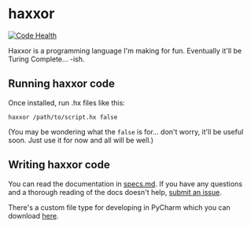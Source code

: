 # haxxor
[![Code Health](https://landscape.io/github/DyingEcho/haxxor/master/landscape.svg?style=flat-square)](https://landscape.io/github/DyingEcho/haxxor/master)

Haxxor is a programming language I'm making for fun. Eventually it'll be Turing Complete... -ish.

## Running haxxor code

Once installed, run .hx files like this:
```
haxxor /path/to/script.hx false
```
 (You may be wondering what the `false` is for... don't worry, it'll be useful soon. Just use it for now and all will be well.)

## Writing haxxor code
You can read the documentation in [specs.md](specs.md). If you have any questions and a thorough reading of the docs doesn't help, [submit an issue](../../issues).

There's a custom file type for developing in PyCharm which you can download [here](filetype.jar).
